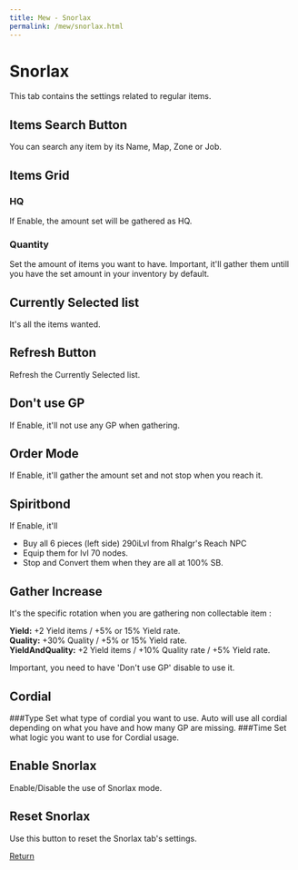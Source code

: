 ```yaml
---
title: Mew - Snorlax
permalink: /mew/snorlax.html
---
```


# Snorlax
This tab contains the settings related to regular items.

## Items Search Button
You can search any item by its Name, Map, Zone or Job.

## Items Grid
### HQ
If Enable, the amount set will be gathered as HQ.

### Quantity
Set the amount of items you want to have. Important, it'll gather them untill you have the set amount in your inventory by default.

## Currently Selected list
It's all the items wanted.

## Refresh Button
Refresh the Currently Selected list.

## Don't use GP
If Enable, it'll not use any GP when gathering.

## Order Mode
If Enable, it'll gather the amount set and not stop when you reach it.

## Spiritbond
If Enable, it'll
- Buy all 6 pieces (left side) 290iLvl from Rhalgr's Reach NPC
- Equip them for lvl 70 nodes.
- Stop and Convert them when they are all at 100% SB.

## Gather Increase
It's the specific rotation when you are gathering non collectable item :

**Yield:** +2 Yield items / +5% or 15% Yield rate.<br>
**Quality:** +30% Quality / +5% or 15% Yield rate.<br>
**YieldAndQuality:** +2 Yield items / +10% Quality rate / +5% Yield rate.<br>

Important, you need to have 'Don't use GP' disable to use it.

## Cordial 
###Type
Set what type of cordial you want to use. Auto will use all cordial depending on what you have and how many GP are missing.
###Time
Set what logic you want to use for Cordial usage.

## Enable Snorlax
Enable/Disable the use of Snorlax mode.

## Reset Snorlax
Use this button to reset the Snorlax tab's settings.

[Return](/mew.html)